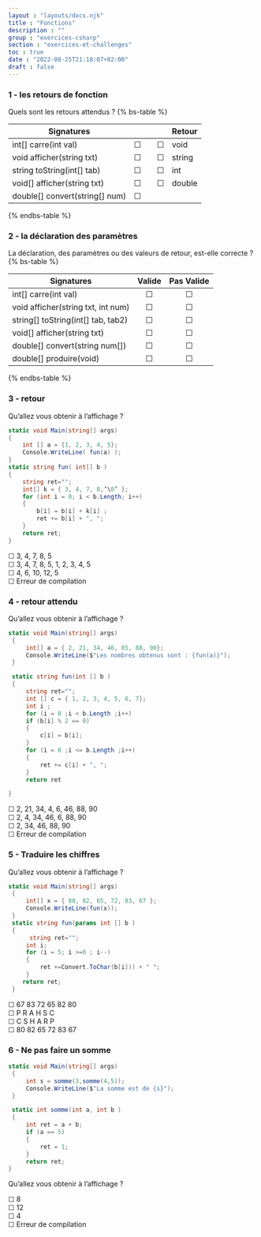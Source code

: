 ```yaml
---
layout : "layouts/docs.njk"
title : "Fonctions"
description : ""
group : "exercices-csharp"
section : "exercices-et-challenges"
toc : true
date : "2022-08-25T21:18:07+02:00"
draft : false
---
```

### 1 - les retours de fonction
Quels sont les retours attendus ?
{% bs-table %}

| **Signatures**                 |   |   |   | **Retour** |
|--------------------------------|:-:|---|:-:|------------|
| int[] carre(int val)           | ☐ |   | ☐ | void       |
| void afficher(string txt)      | ☐ |   | ☐ | string     |
| string toString(int[] tab)     | ☐ |   | ☐ | int        |
| void[] afficher(string txt)    | ☐ |   | ☐ | double     |
| double[] convert(string[] num) | ☐ |   |   |            |
{% endbs-table %}
### 2 - la déclaration des paramètres
La déclaration, des paramètres ou des valeurs de retour, est-elle correcte ?
{% bs-table %}

| **Signatures**                     | **Valide** | **Pas Valide** |
|------------------------------------|:----------:|:--------------:|
| int[] carre(int val)               |     ☐      |       ☐        |
| void afficher(string txt, int num) |     ☐      |       ☐        |
| string[] toString(int[] tab, tab2) |     ☐      |       ☐        |
| void[] afficher(string txt)        |     ☐      |       ☐        |
| double[] convert(string num[])     |     ☐      |       ☐        |
| double[] produire(void)            |     ☐      |       ☐        |
{% endbs-table %}
### 3 - retour
Qu’allez vous obtenir à l’affichage ?
```csharp
static void Main(string[] args)
{
    int [] a = {1, 2, 3, 4, 5};
    Console.WriteLine( fun(a) );
}
static string fun( int[] b )
{
    string ret="";
    int[] k = { 3, 4, 7, 8,’\0’ };
    for (int i = 0; i < b.Length; i++)
    {
        b[i] = b[i] + k[i] ;
        ret += b[i] + ", ";
    }
    return ret;
}
```
☐ 3, 4, 7, 8, 5  
☐ 3, 4, 7, 8, 5, 1, 2, 3, 4, 5  
☐ 4, 6, 10, 12, 5  
☐ Erreur de compilation
### 4 - retour attendu
Qu’allez vous obtenir à l’affichage ?   
```csharp
static void Main(string[] args)
 {
     int[] a = { 2, 21, 34, 46, 85, 88, 90};
     Console.WriteLine($"Les nombres obtenus sont : {fun(a)}");
 }

 static string fun(int [] b )
 {
     string ret="";
     int [] c = { 1, 2, 3, 4, 5, 6, 7};
     int i ;
     for (i = 0 ;i < b.Length ;i++)
     if (b[i] % 2 == 0)
     {
         c[i] = b[i];
     }
     for (i = 0 ;i <= b.Length ;i++)
     {
         ret += c[i] + ", ";
     }
     return ret

}
```
☐ 2, 21, 34, 4, 6, 46, 88, 90  
☐ 2, 4, 34, 46, 6, 88, 90  
☐ 2, 34, 46, 88, 90  
☐ Erreur de compilation  
### 5 - Traduire les chiffres
Qu’allez vous obtenir à l’affichage ?
```csharp
static void Main(string[] args)
 {
     int[] x = { 80, 82, 65, 72, 83, 67 };
     Console.WriteLine(fun(x));
 }
 static string fun(params int [] b )
 {
      string ret="";
     int i;
     for (i = 5; i >=0 ; i--)
     {
         ret +=Convert.ToChar(b[i])) + " ";
     }
    return ret;
 }
```
☐ 67 83 72 65 82 80  
☐ P R A H S C  
☐ C S H A R P  
☐ 80 82 65 72 83 67
### 6 - Ne pas faire un somme
```csharp
static void Main(string[] args)
 {
     int s = somme(3,somme(4,5));
     Console.WriteLine($"La somme est de {s}");
 }

 static int somme(int a, int b )
 {
     int ret = a + b;
     if (a == 5)
     {
         ret = 1;
     }
     return ret;
}
```
Qu’allez vous obtenir à l’affichage ?

☐ 8  
☐ 12  
☐ 4  
☐ Erreur de compilation  
